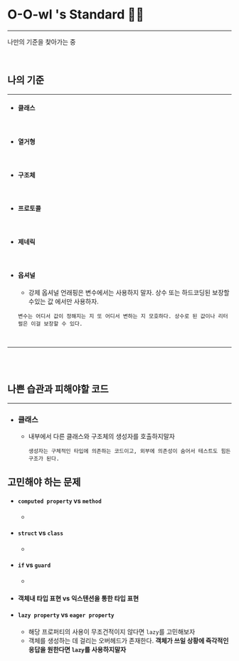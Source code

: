 # O-O-wl 's Standard  🦉📖

---

나만의 기준을 찾아가는 중

<br>



## 나의 기준

---

- #### 클래스

<br>

- #### 열거형

<br>

- #### 구조체

<br>

- #### 프로토콜

<br>

- #### 제네릭

<br>

- #### 옵셔널

  - 강제 옵셔널 언래핑은 변수에서는 사용하지 말자. 상수 또는 하드코딩된 보장할 수있는 값 에서만 사용하자.

  ```
  변수는 어디서 값이 정해지는 지 또 어디서 변하는 지 모호하다. 상수로 된 값이나 리터럴은 이걸 보장할 수 있다.
  ```

<br>

---

<br><br>

## 나쁜 습관과 피해야할 코드

---



- ### 클래스

  - 내부에서 다른 클래스와 구조체의 생성자를 호출하지말자

    ```
    생성자는 구체적인 타입에 의존하는 코드이고, 외부에 의존성이 숨어서 테스트도 힘든 구조가 된다.
    ```

    



## 고민해야 하는 문제

- #### `computed property` vs `method`

  - 

- #### `struct` vs `class`

  - 

- #### `if`  vs `guard` 

  - 

- #### 객체내 타입 표현 vs 익스텐션을 통한 타입 표현



- #### `lazy property`  vs `eager property`

  - 해당 프로퍼티의 사용이 무조건적이지 않다면  `lazy`를 고민해보자
  - 객체를 생성하는 데 걸리는 오버헤드가 존재한다.  **객체가 쓰일 상황에 즉각적인 응답을 원한다면  `lazy`를 사용하지말자**

  
